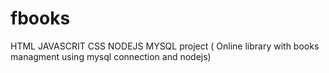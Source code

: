 # fbooks

HTML JAVASCRIT CSS NODEJS MYSQL project ( Online library with books managment using mysql connection and nodejs)
